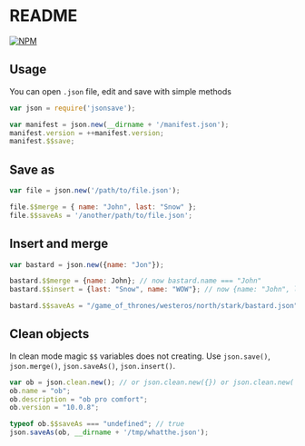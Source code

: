 # README

 [![NPM](https://nodei.co/npm/jsonsave.png?downloads=true&downloadRank=true&stars=true)](https://nodei.co/npm/jsonsave/)

## Usage
You can open `.json` file, edit and save with simple methods

```javascript
var json = require('jsonsave');

var manifest = json.new(__dirname + '/manifest.json');
manifest.version = ++manifest.version;
manifest.$$save;
```


## Save as

```javascript
var file = json.new('/path/to/file.json');

file.$$merge = { name: "John", last: "Snow" };
file.$$saveAs = '/another/path/to/file.json';
```

## Insert and merge
```javascript
var bastard = json.new({name: "Jon"});

bastard.$$merge = {name: John}; // now bastard.name === "John"
bastard.$$insert = {last: "Snow", name: "WOW"}; // now {name: "John", last: "Snow"};

bastard.$$saveAs = "/game_of_thrones/westeros/north/stark/bastard.json";
```

## Clean objects

In clean mode magic `$$` variables does not creating.
Use `json.save()`, `json.merge()`, `json.saveAs()`, `json.insert()`.

```javascript
var ob = json.clean.new(); // or json.clean.new({}) or json.clean.new('path/to.json');
ob.name = "ob";
ob.description = "ob pro comfort";
ob.version = "10.0.8";

typeof ob.$$saveAs === "undefined"; // true
json.saveAs(ob, __dirname + '/tmp/whatthe.json');
```

